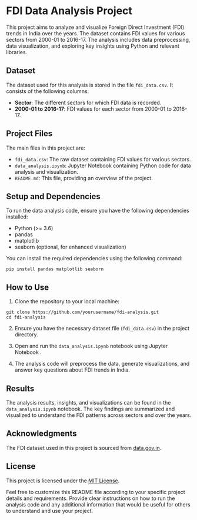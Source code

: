 # FDI Data Analysis Project

This project aims to analyze and visualize Foreign Direct Investment (FDI) trends in India over the years. The dataset contains FDI values for various sectors from 2000-01 to 2016-17. The analysis includes data preprocessing, data visualization, and exploring key insights using Python and relevant libraries.

## Dataset

The dataset used for this analysis is stored in the file `fdi_data.csv`. It consists of the following columns:

- **Sector**: The different sectors for which FDI data is recorded.
- **2000-01 to 2016-17**: FDI values for each sector from 2000-01 to 2016-17.

## Project Files

The main files in this project are:

- `fdi_data.csv`: The raw dataset containing FDI values for various sectors.
- `data_analysis.ipynb`: Jupyter Notebook containing Python code for data analysis and visualization.
- `README.md`: This file, providing an overview of the project.

## Setup and Dependencies

To run the data analysis code, ensure you have the following dependencies installed:

- Python (>= 3.6)
- pandas
- matplotlib
- seaborn (optional, for enhanced visualization)

You can install the required dependencies using the following command:

```
pip install pandas matplotlib seaborn
```

## How to Use

1. Clone the repository to your local machine:

```
git clone https://github.com/yourusername/fdi-analysis.git
cd fdi-analysis
```

2. Ensure you have the necessary dataset file (`fdi_data.csv`) in the project directory.

3. Open and run the `data_analysis.ipynb` notebook using Jupyter Notebook .

4. The analysis code will preprocess the data, generate visualizations, and answer key questions about FDI trends in India.

## Results

The analysis results, insights, and visualizations can be found in the `data_analysis.ipynb` notebook. The key findings are summarized and visualized to understand the FDI patterns across sectors and over the years.

## Acknowledgments

The FDI dataset used in this project is sourced from [data.gov.in](https://data.gov.in/).

## License

This project is licensed under the [MIT License](LICENSE).

Feel free to customize this README file according to your specific project details and requirements. Provide clear instructions on how to run the analysis code and any additional information that would be useful for others to understand and use your project.
